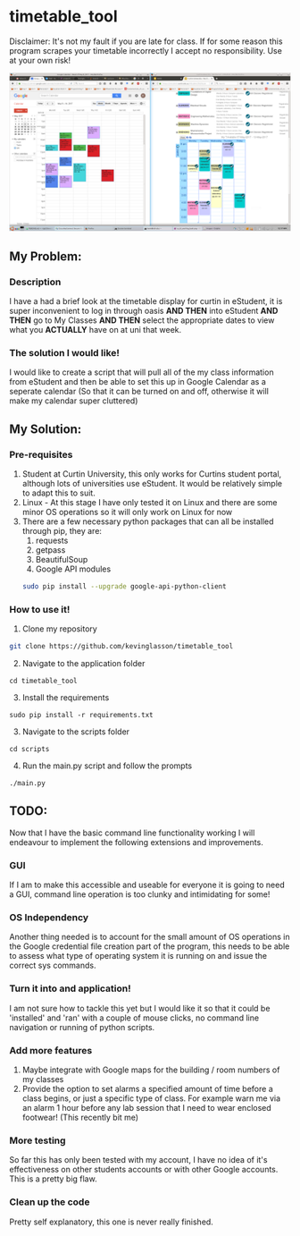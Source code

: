 # timetable_tool

Disclaimer: It's not my fault if you are late for class. If for some reason this program scrapes your timetable incorrectly I accept no responsibility. Use at your own risk!

![Timetable image](/images/cu_tt_working.png)

## My Problem:

### Description

I have a had a brief look at the timetable display for curtin in eStudent, it is super inconvenient to log in through oasis __AND THEN__ into eStudent __AND THEN__ go to My Classes __AND THEN__ select the appropriate dates to view what you __ACTUALLY__ have on at uni that week.

### The solution I would like!

I would like to create a script that will pull all of the my class information from eStudent and then be able to set this up in Google Calendar as a seperate calendar (So that it can be turned on and off, otherwise it will make my calendar super cluttered)

## My Solution:

### Pre-requisites
1. Student at Curtin University, this only works for Curtins student portal, although lots of universities use eStudent. It would be relatively simple to adapt this to suit.
2. Linux - At this stage I have only tested it on Linux and there are some minor OS operations so it will only work on Linux for now
3. There are a few necessary python packages that can all be installed through pip, they are:
    1. requests
    2. getpass
    3. BeautifulSoup
    4. Google API modules
    ```bash
    sudo pip install --upgrade google-api-python-client
    ```

### How to use it!
1. Clone my repository
```bash
git clone https://github.com/kevinglasson/timetable_tool
```

2. Navigate to the application folder
```
cd timetable_tool
```

3. Install the requirements
```
sudo pip install -r requirements.txt
```

3. Navigate to the scripts folder
```
cd scripts
```

4. Run the main.py script and follow the prompts
```bash
./main.py
```

## TODO:

Now that I have the basic command line functionality working I will endeavour to implement the following extensions and improvements.

### GUI

If I am to make this accessible and useable for everyone it is going to need a GUI, command line operation is too clunky and intimidating for some!

### OS Independency

Another thing needed is to account for the small amount of OS operations in the Google credential file creation part of the program, this needs to be able to assess what type of operating system it is running on and issue the correct sys commands.

### Turn it into and application!

I am not sure how to tackle this yet but I would like it so that it could be 'installed' and 'ran' with a couple of mouse clicks, no command line navigation or running of python scripts.

### Add more features

1. Maybe integrate with Google maps for the building / room numbers of my classes
2. Provide the option to set alarms a specified amount of time before a class begins, or just a specific type of class. For example warn me via an alarm 1 hour before any lab session that I need to wear enclosed footwear! (This recently bit me)

### More testing

So far this has only been tested with my account, I have no idea of it's effectiveness on other students accounts or with other Google accounts. This is a pretty big flaw.

### Clean up the code

Pretty self explanatory, this one is never really finished.
